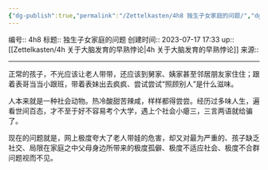 ```yaml
---
{"dg-publish":true,"permalink":"/Zettelkasten/4h8 独生子女家庭的问题/","dgPassFrontmatter":true}
---
```


编号:: 4h8
标题:: 独生子女家庭的问题
创建时间:: 2023-07-17 17:33
up:: [[Zettelkasten/4h 关于大脑发育的早熟悖论\|4h 关于大脑发育的早熟悖论]]
来源:: 

---
正常的孩子，不光应该让老人带带，还应该到舅家、姨家甚至邻居朋友家住住；跟着表哥当当小跟班，带着表妹出去疯疯、尝试尝试“照顾别人”是什么滋味。

人本来就是一种社会动物。热冷酸甜苦辣咸，样样都得尝尝。经历过多味人生，遍看世间百态，才不至于好不容易考个大学，遇上个社会小瘪三，三言两语就给骗了。

现在的问题就是，网上极度夸大了老人带娃的危害，却又对最为严重的、孩子缺乏社交、局限在家庭之中父母身边所带来的极度孤僻、极度不适应社会、极度不合群问题视而不见。